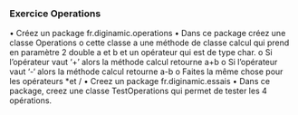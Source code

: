 ### Exercice Operations
•    Créez un package fr.diginamic.operations
•    Dans ce package créez une classe Operations
o  cette classe a une méthode de classe calcul qui prend en paramètre 2 double a et b et un opérateur qui est de type char. 
o  Si l’opérateur vaut ‘+’ alors la méthode calcul retourne a+b
o  Si l’opérateur vaut ‘-‘ alors la méthode calcul retourne a-b
o  Faites la même chose pour les opérateurs *et /
•    Creez un package fr.diginamic.essais
•    Dans  ce  package,  creez  une  classe  TestOperations  qui  permet  de  tester  les  4 opérations.